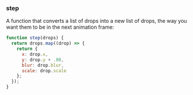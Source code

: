 ### step

A function that converts a list of drops into a new list of drops, the way you want them to be in the next animation frame:

```js
function step(drops) {
  return drops.map((drop) => {
    return {
      x: drop.x,
      y: drop.y + .08,
      blur: drop.blur,
      scale: drop.scale
    };
  });
}
```

